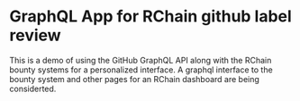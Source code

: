 GraphQL App for RChain github label review
=========================
This is a demo of using the GitHub GraphQL API along with the RChain bounty systems for a personalized interface.
A graphql interface to the bounty system and other pages for an RChain dashboard are being considerted.

